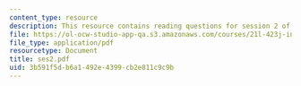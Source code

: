 ```yaml
---
content_type: resource
description: This resource contains reading questions for session 2 of the course.
file: https://ol-ocw-studio-app-qa.s3.amazonaws.com/courses/21l-423j-introduction-to-anglo-american-folk-music-fall-2005/3b591f5db6a1492e4399cb2e811c9c9b_ses2.pdf
file_type: application/pdf
resourcetype: Document
title: ses2.pdf
uid: 3b591f5d-b6a1-492e-4399-cb2e811c9c9b
---
```

